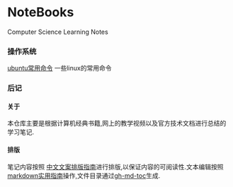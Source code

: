 # NoteBooks
 Computer Science Learning Notes 

### 操作系统

[ubuntu常用命令](https://github.com/Gugibv/NoteBooks/blob/master/docs/ubuntu%E5%B8%B8%E7%94%A8%E5%91%BD%E4%BB%A4.md)  一些linux的常用命令

### 后记

#### 关于

本仓库主要是根据计算机经典书籍,网上的教学视频以及官方技术文档进行总结的学习笔记.

#### 排版

笔记内容按照 [中文文案排版指南](https://mazhuang.org/wiki/chinese-copywriting-guidelines/)进行排版,以保证内容的可阅读性.文本编辑按照[markdown实用指南](https://github.com/Gugibv/NoteBooks/blob/master/docs/Markdown%E5%AE%9E%E7%94%A8%E6%8C%87%E5%8D%97.md)操作,文件目录通过[gh-md-toc](https://github.com/ekalinin/github-markdown-toc)生成.